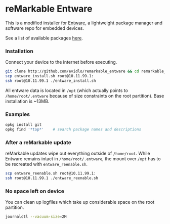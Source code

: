 # reMarkable Entware

This is a modified installer for [Entware](https://github.com/Entware/Entware), a lightweight package manager and software repo for embedded devices.

See a list of available packages [here](http://bin.entware.net/armv7sf-k3.2/).

### Installation

Connect your device to the internet before executing.

``` bash
git clone http://github.com/evidlo/remarkable_entware && cd remarkable_entware
scp entware_install.sh root@10.11.99.1:
ssh root@10.11.99.1 ./entware_install.sh
```

All entware data is located in `/opt` (which actually points to `/home/root/.entware` because of size constraints on the root partition).  Base installation is ~13MB.

### Examples

``` bash
opkg install git
opkg find '*top*'    # search package names and descriptions
```

### After a reMarkable update

reMarkable updates wipe out everything outside of `/home/root`.  While Entware remains intact in `/home/root/.entware`, the mount over `/opt` has to be recreated with `entware_reenable.sh`.

``` bash
scp entware_reenable.sh root@10.11.99.1:
ssh root@10.11.99.1 ./entware_reenable.sh
```

### No space left on device

You can clean up logfiles which take up considerable space on the root partition.

``` bash
journalctl --vacuum-size=2M
```
